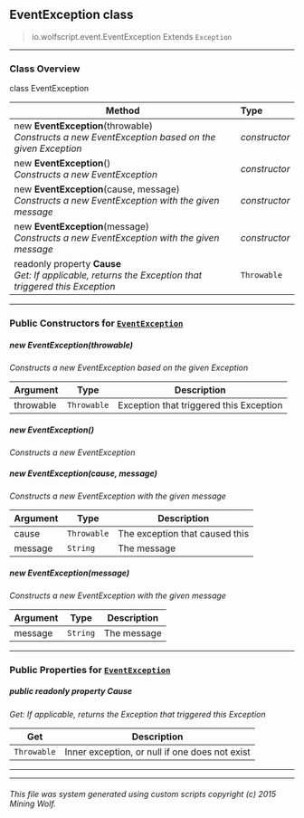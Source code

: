 ## EventException __class__

>io.wolfscript.event.EventException
>Extends `Exception`

---

### Class Overview

class EventException

Method | Type   
--- | :--- 
new __EventException__(throwable) <br> _Constructs a new EventException based on the given Exception_ | _constructor_
new __EventException__() <br> _Constructs a new EventException_ | _constructor_
new __EventException__(cause, message) <br> _Constructs a new EventException with the given message_ | _constructor_
new __EventException__(message) <br> _Constructs a new EventException with the given message_ | _constructor_
 readonly property __Cause__ <br> _Get: If applicable, returns the Exception that triggered this Exception_ | `Throwable`



---

### Public Constructors for [`EventException`](EventException.md)

##### <a id='eventexception'></a>new __EventException__(throwable) 

_Constructs a new EventException based on the given Exception_

Argument | Type | Description  
--- | --- | --- 
throwable | `Throwable` | Exception that triggered this Exception

##### <a id='eventexception'></a>new __EventException__() 

_Constructs a new EventException_


##### <a id='eventexception'></a>new __EventException__(cause, message) 

_Constructs a new EventException with the given message_

Argument | Type | Description  
--- | --- | --- 
cause | `Throwable` | The exception that caused this
message | `String` | The message

##### <a id='eventexception'></a>new __EventException__(message) 

_Constructs a new EventException with the given message_

Argument | Type | Description  
--- | --- | --- 
message | `String` | The message

---

### Public Properties for [`EventException`](EventException.md)

##### <a id='cause'></a>public  readonly property __Cause__

_Get: If applicable, returns the Exception that triggered this Exception_

Get | Description
--- | --- 
`Throwable` | Inner exception, or null if one does not exist



---
---


###### This file was system generated using custom scripts copyright (c) 2015 Mining Wolf.
	

